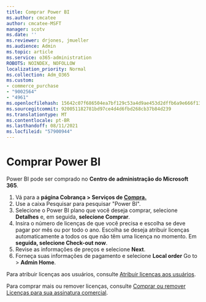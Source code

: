 ```yaml
---
title: Comprar Power BI
ms.author: cmcatee
author: cmcatee-MSFT
manager: scotv
ms.date: ''
ms.reviewer: drjones, jmueller
ms.audience: Admin
ms.topic: article
ms.service: o365-administration
ROBOTS: NOINDEX, NOFOLLOW
localization_priority: Normal
ms.collection: Adm_O365
ms.custom:
- commerce_purchase
- "9002564"
- "4961"
ms.openlocfilehash: 15642c07f686504ea7bf129c53a4d9ae453d2dffb6a9e666f1312ed35acf9c16
ms.sourcegitcommit: 920051182781bd97ce4d4d6fbd268cb37b84d239
ms.translationtype: MT
ms.contentlocale: pt-BR
ms.lasthandoff: 08/11/2021
ms.locfileid: "57900944"
---
```

# <a name="purchase-power-bi"></a>Comprar Power BI

Power BI pode ser comprado no **Centro de administração do Microsoft 365**.

1. Vá para a **página Cobrança > Serviços de [Compra.](https://go.microsoft.com/fwlink/p/?linkid=868433)**
2. Use a caixa Pesquisar para pesquisar "Power BI".
3. Selecione o Power BI plano que você deseja comprar, selecione **Detalhes** e, em seguida, **selecione Comprar**.
4. Insira o número de licenças de que você precisa e escolha se deve pagar por mês ou por todo o ano. Escolha se deseja atribuir licenças automaticamente a todos os que não têm uma licença no momento. Em **seguida, selecione Check-out now**.
5. Revise as informações de preços e selecione **Next**.
6. Forneça suas informações de pagamento e selecione **Local order** Go to  >  **Admin Home**.

Para atribuir licenças aos usuários, consulte [Atribuir licenças aos usuários](https://docs.microsoft.com/microsoft-365/admin/manage/assign-licenses-to-users).

Para comprar mais ou remover licenças, consulte [Comprar ou remover Licenças para sua assinatura comercial](https://docs.microsoft.com/microsoft-365/commerce/licenses/buy-licenses).